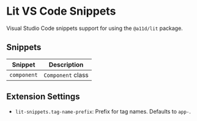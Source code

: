 # Lit VS Code Snippets

Visual Studio Code snippets support for using the `@a11d/lit` package.

## Snippets

| Snippet | Description |
| ------- | ----------- |
| `component` | `Component` class |



## Extension Settings

- `lit-snippets.tag-name-prefix`: Prefix for tag names. Defaults to `app-`.